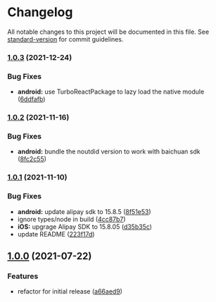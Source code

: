 # Changelog

All notable changes to this project will be documented in this file. See [standard-version](https://github.com/conventional-changelog/standard-version) for commit guidelines.

### [1.0.3](https://github.com/shm-open/react-native-alipay/compare/v1.0.2...v1.0.3) (2021-12-24)


### Bug Fixes

* **android:** use TurboReactPackage to lazy load the native module ([6ddfafb](https://github.com/shm-open/react-native-alipay/commit/6ddfafb24e56156401aed557b21258aa51275600))

### [1.0.2](https://github.com/shm-open/react-native-alipay/compare/v1.0.1...v1.0.2) (2021-11-16)


### Bug Fixes

* **android:** bundle the noutdid version to work with baichuan sdk ([8fc2c55](https://github.com/shm-open/react-native-alipay/commit/8fc2c550bbbe6b1e4f08825fc48f53130ee66716))

### [1.0.1](https://github.com/shm-open/react-native-alipay/compare/v1.0.0...v1.0.1) (2021-11-10)


### Bug Fixes

* **android:** update alipay sdk to 15.8.5 ([8f51e53](https://github.com/shm-open/react-native-alipay/commit/8f51e5385091b7517b1cfdadcc66f63be4cc9530))
* ignore types/node in build ([4cc87b7](https://github.com/shm-open/react-native-alipay/commit/4cc87b79c01794ac11d6cc5a8b3bff7607f58f72))
* **iOS:** upgrage Alipay SDK to 15.8.05 ([d35b35c](https://github.com/shm-open/react-native-alipay/commit/d35b35ce2ab3c0f849611b35e6ec8b352c110389))
* update README ([223f17d](https://github.com/shm-open/react-native-alipay/commit/223f17d0c006da75bfa294c492e2f08d52fd551b))

## [1.0.0](https://github.com/shm-open/react-native-alipay/compare/v0.2.6...v1.0.0) (2021-07-22)


### Features

* refactor for initial release ([a66aed9](https://github.com/shm-open/react-native-alipay/commit/a66aed962a9b053b29cae2f7a38310fee3158529))
